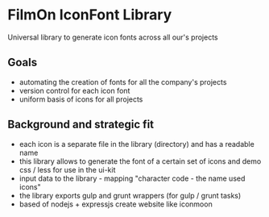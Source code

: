 # FilmOn IconFont Library

Universal library to generate icon fonts across all our's projects

## Goals

* automating the creation of fonts for all the company's projects
* version control for each icon font
* uniform basis of icons for all projects

## Background and strategic fit

* each icon is a separate file in the library (directory) and has a readable name
* this library allows to generate the font of a certain set of icons and demo css / less for use in the ui-kit
* input data to the library - mapping "character code - the name used icons"
* the library exports gulp and grunt wrappers (for gulp / grunt tasks)
* based of nodejs + expressjs create website like iconmoon
